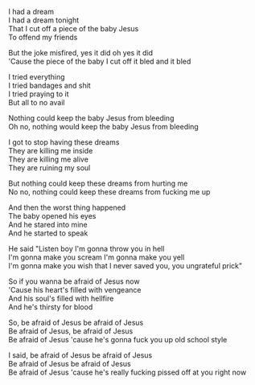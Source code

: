 I had a dream  
I had a dream tonight  
That I cut off a piece of the baby Jesus  
To offend my friends

But the joke misfired, yes it did oh yes it did  
'Cause the piece of the baby I cut off it bled and it bled

I tried everything  
I tried bandages and shit  
I tried praying to it  
But all to no avail

Nothing could keep the baby Jesus from bleeding  
Oh no, nothing would keep the baby Jesus from bleeding

I got to stop having these dreams  
They are killing me inside  
They are killing me alive  
They are ruining my soul

But nothing could keep these dreams from hurting me  
No no, nothing could keep these dreams from fucking me up

And then the worst thing happened  
The baby opened his eyes  
And he stared into mine  
And he started to speak

He said "Listen boy I'm gonna throw you in hell  
I'm gonna make you scream I'm gonna make you yell  
I'm gonna make you wish that I never saved you, you ungrateful prick"

So if you wanna be afraid of Jesus now  
'Cause his heart's filled with vengeance  
And his soul's filled with hellfire  
And he's thirsty for blood

So, be afraid of Jesus be afraid of Jesus  
Be afraid of Jesus, be afraid of Jesus  
Be afraid of Jesus 'cause he's gonna fuck you up old school style

I said, be afraid of Jesus be afraid of Jesus  
Be afraid of Jesus be afraid of Jesus  
Be afraid of Jesus 'cause he's really fucking pissed off at you right now